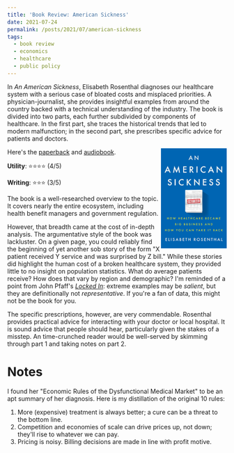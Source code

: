```yaml
---
title: 'Book Review: American Sickness'
date: 2021-07-24
permalink: /posts/2021/07/american-sickness
tags:
  - book review
  - economics
  - healthcare
  - public policy
---
```


In *An American Sickness*, Elisabeth Rosenthal diagnoses our healthcare system with a serious case of bloated costs and misplaced priorities. A physician-journalist, she provides insightful examples from around the country backed with a technical understanding of the industry. The book is divided into two parts, each further subdivided by components of healthcare. In the first part, she traces the historical trends that led to modern malfunction; in the second part, she prescribes specific advice for patients and doctors.

<img align="right" width="30%" src="/images/books/american_sickness.jpg">

Here's the [paperback](https://amzn.to/3ByyT6l) and [audiobook](https://amzn.to/3BzGkdk).

**Utility**: ⭐⭐⭐⭐ (4/5)

**Writing**: ⭐⭐⭐ (3/5)

The book is a well-researched overview to the topic. It covers nearly the entire ecosystem, including health benefit managers and government regulation.

However, that breadth came at the cost of in-depth analysis. The argumentative style of the book was lackluster. On a given page, you could reliably find the beginning of yet another sob story of the form "X patient received Y service and was surprised by Z bill." While these stories did highlight the human cost of a broken healthcare system, they provided little to no insight on population statistics. What do average patients receive? How does that vary by region and demographic? I'm reminded of a point from John Pfaff's [*Locked In*](https://peterzhang.info/locked-in): extreme examples may be *salient*, but they are definitionally not *representative*. If you're a fan of data, this might not be the book for you.

The specific prescriptions, however, are very commendable. Rosenthal provides practical advice for interacting with your doctor or local hospital. It is sound advice that people should hear, particularly given the stakes of a misstep. An time-crunched reader would be well-served by skimming through part 1 and taking notes on part 2.

Notes
===

I found her "Economic Rules of the Dysfunctional Medical Market" to be an apt summary of her diagnosis. Here is my distillation of the original 10 rules:

1. More (expensive) treatment is always better; a cure can be a threat to the bottom line.
2. Competition and economies of scale can drive prices up, not down; they'll rise to whatever we can pay.
3. Pricing is noisy. Billing decisions are made in line with profit motive.